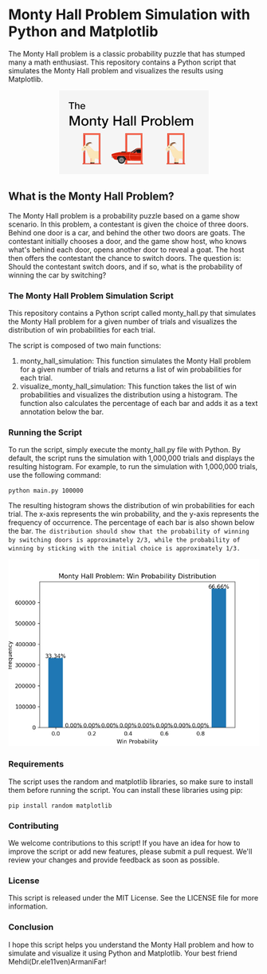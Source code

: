 # Monty Hall Problem Simulation with Python and Matplotlib
The Monty Hall problem is a classic probability puzzle that has stumped many a math enthusiast. This repository contains a Python script that simulates the Monty Hall problem and visualizes the results using Matplotlib.
<p align="center">
  <img src='https://github.com/Drele11ven/Monty-Hall-Problem-Simulation-Python/blob/main/monty.png' alt='monty hall'>
</p>

## What is the Monty Hall Problem?
The Monty Hall problem is a probability puzzle based on a game show scenario. In this problem, a contestant is given the choice of three doors. Behind one door is a car, and behind the other two doors are goats. The contestant initially chooses a door, and the game show host, who knows what's behind each door, opens another door to reveal a goat. The host then offers the contestant the chance to switch doors. The question is: Should the contestant switch doors, and if so, what is the probability of winning the car by switching?

### The Monty Hall Problem Simulation Script
This repository contains a Python script called monty_hall.py that simulates the Monty Hall problem for a given number of trials and visualizes the distribution of win probabilities for each trial.

The script is composed of two main functions:

1. monty_hall_simulation: This function simulates the Monty Hall problem for a given number of trials and returns a list of win probabilities for each trial.
2. visualize_monty_hall_simulation: This function takes the list of win probabilities and visualizes the distribution using a histogram. The function also calculates the percentage of each bar and adds it as a text annotation below the bar.
### Running the Script
To run the script, simply execute the monty_hall.py file with Python. By default, the script runs the simulation with 1,000,000 trials and displays the resulting histogram. For example, to run the simulation with 1,000,000 trials, use the following command:
```
python main.py 100000
```
The resulting histogram shows the distribution of win probabilities for each trial. The x-axis represents the win probability, and the y-axis represents the frequency of occurrence. The percentage of each bar is also shown below the bar. `The distribution should show that the probability of winning by switching doors is approximately 2/3, while the probability of winning by sticking with the initial choice is approximately 1/3.`
<p align="center">
  <img src='https://github.com/Drele11ven/Monty-Hall-Problem-Simulation-Python/blob/main/prev.png' alt='monty-hall statistic'>
</p>

### Requirements
The script uses the random and matplotlib libraries, so make sure to install them before running the script. You can install these libraries using pip:

```
pip install random matplotlib
```
### Contributing
We welcome contributions to this script! If you have an idea for how to improve the script or add new features, please submit a pull request. We'll review your changes and provide feedback as soon as possible.

### License
This script is released under the MIT License. See the LICENSE file for more information.

### Conclusion
I hope this script helps you understand the Monty Hall problem and how to simulate and visualize it using Python and Matplotlib. Your best friend Mehdi(Dr.ele11ven)ArmaniFar!
